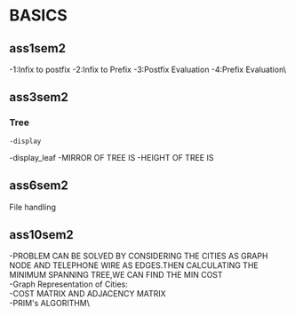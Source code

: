 # BASICS 
## ass1sem2
-1:Infix to postfix
-2:Infix to Prefix
-3:Postfix Evaluation
-4:Prefix Evaluation\

## ass3sem2
  ### Tree 
	-display
   -display_leaf
   -MIRROR OF TREE IS
	 -HEIGHT OF TREE IS

## ass6sem2
  File handling
  
## ass10sem2
   -PROBLEM CAN BE SOLVED BY CONSIDERING THE CITIES AS GRAPH NODE AND TELEPHONE WIRE AS EDGES.THEN CALCULATING THE MINIMUM SPANNING TREE,WE CAN FIND THE MIN COST\
    -Graph Representation of Cities:\
    -COST MATRIX AND ADJACENCY MATRIX\
    -PRIM's ALGORITHM\
   
